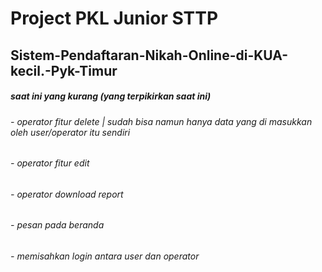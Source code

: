 # Project PKL Junior STTP 
## Sistem-Pendaftaran-Nikah-Online-di-KUA-kecil.-Pyk-Timur


##### saat ini yang kurang (yang terpikirkan saat ini)
###### - operator fitur delete | sudah bisa namun hanya data yang di masukkan oleh user/operator itu sendiri
###### - operator fitur edit
###### - operator download report
###### - pesan pada beranda
###### - memisahkan login antara user dan operator